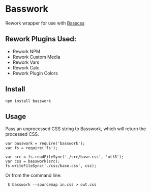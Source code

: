 # Basswork

Rework wrapper for use with [Basscss](http://basscss.com)

## Rework Plugins Used:
- Rework NPM
- Rework Custom Media
- Rework Vars
- Rework Calc
- Rework Plugin Colors

## Install

```
npm install basswork
```

## Usage
Pass an unprocessed CSS string to Basswork, which will return the processed CSS.

```
var basswork = require('basswork');
var fs = require('fs');

var src = fs.readFileSync('./src/base.css', 'utf8');
var css = basswork(src);
fs.writeFileSync('./css/base.css', css);
```

Or from the command line:

```
 $ basswork --sourcemap in.css > out.css
```
